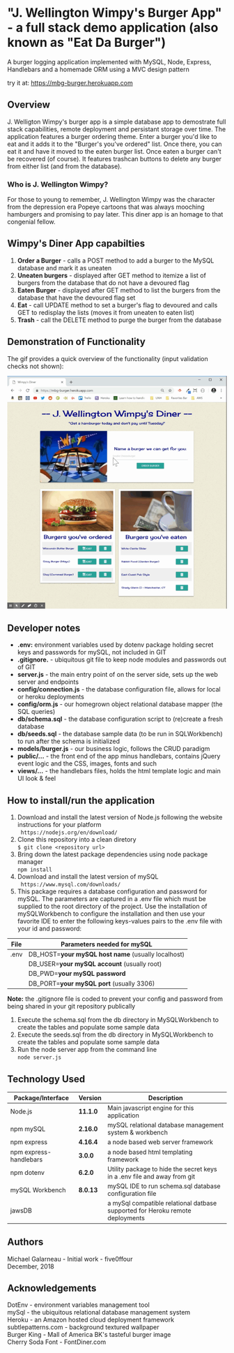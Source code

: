 # "J. Wellington Wimpy's Burger App" - a full stack demo application (also known as "Eat Da Burger")  
A burger logging application implemented with MySQL, Node, Express, Handlebars and a homemade ORM using a MVC design pattern  
  
try it at:  https://mbg-burger.herokuapp.com  
  
## Overview    
J. Welligton Wimpy's burger app is a simple database app to demostrate full stack capabilities, remote deployment and persistant storage over time. The application features a burger ordering theme. Enter a burger you'd like to eat and it adds it to the "Burger's you've ordered" list. Once there, you can eat it and have it moved to the eaten burger list. Once eaten a burger can't be recovered (of course). It features trashcan buttons to delete any burger from either list (and from the database).  
  
### Who is J. Wellington Wimpy?  
For those to young to remember,  J. Wellington Wimpy was the character from the depression era Popeye cartoons that was always mooching hamburgers and promising to pay later. This diner app is an homage to that congenial fellow.  
  
## Wimpy's Diner App capabilties  
  1) __Order a Burger__ - calls a POST method to add a burger to the MySQL database and mark it as uneaten  
  2) __Uneaten burgers__ - displayed after GET method to itemize a list of burgers from the database that do not have a devoured flag  
  3) __Eaten Burger__ - displayed after GET method to list the burgers from the database that have the devoured flag set  
  4) __Eat__ - call UPDATE method to set a burger's flag to devoured and calls GET to redisplay the lists (moves it from uneaten to eaten list)  
  5) __Trash__ - call the DELETE method to purge the burger from the database  
  
## Demonstration of Functionality    
    
The gif provides a quick overview of the functionality (input validation checks not shown):    
  
![Wimpy's Diner](./public/assets/images/burger-demo.gif)  
    
## Developer notes  
- **.env:**  environment variables used by dotenv package holding secret keys and passwords for mySQL, not included in GIT    
- **.gitignore.** - ubiquitous git file to keep node modules and passwords out of GIT  
- **server.js** - the main entry point of on the server side, sets up the web server and endpoints  
- **config/connection.js** - the database configuration file, allows for local or heroku deployments  
- **config/orm.js** - our homegrown object relational database mapper (the SQL queries)  
- **db/schema.sql** - the database configuration script to (re)create a fresh database  
- **db/seeds.sql** - the database sample data (to be run in SQLWorkbench) to run after the schema is initialized  
- **models/burger.js** - our business logic, follows the CRUD paradigm  
- **public/...** - the front end of the app minus handlebars, contains jQuery event logic and the CSS, images, fonts and such  
- **views/...** - the handlebars files, holds the html template logic and main UI look & feel  
  
## How to install/run the application    
1. Download and install the latest version of Node.js following the website instructions for your platform  
   ` https://nodejs.org/en/download/`   
2. Clone this repository into a clean diretory  
   `$ git clone <repository url>`  
3. Bring down the latest package dependencies using node package manager  
   `npm install`  
4. Download and install the latest version of mySQL  
   ` https://www.mysql.com/downloads/`   
5. This package requires a database configuration and password for mySQL. The parameters are captured in a .env file which must be supplied to the root directory of the project.  Use the installation of mySQLWorkbench to configure the installation and then use your favorite IDE to enter the following keys-values pairs to the .env file with your id and password:  
  
| File        | Parameters needed for mySQL                                          |
| ----------- | -------------------------------------------------------------------- |
| .env        | DB_HOST=__your mySQL host name__   (usually localhost)               | 
|             | DB_USER=__your mySQL account__     (usually root)                    |
|             | DB_PWD=__your mySQL password__                                       |
|             | DB_PORT=__your mySQL port__        (usually 3306)                    |
  
__Note:__  the .gitignore file is coded to prevent your config and password from being shared in your git repository publically    

1. Execute the schema.sql from the db directory in MySQLWorkbench to create the tables and populate some sample data  
1. Execute the seeds.sql from the db directory in MySQLWorkbench to create the tables and populate some sample data  
2. Run the node server app from the command line  
   `node server.js`  
  
## Technology Used  
    
| Package/Interface | Version     | Description                                                              |
| ----------------- | ----------- | ------------------------------------------------------------------------ |
| Node.js           | __11.1.0__  | Main javascript engine for this application                              |
| npm mySQL         | __2.16.0__  | mySQL relational database management system & workbench                  |
| npm express       | __4.16.4__  | a node based web server framework                   |
| npm express-handlebars| __3.0.0__  |a node based html templating framework |
| npm dotenv        | __6.2.0__   | Utility package to hide the secret keys in a .env file and away from git |
| mySQL Workbench   | __8.0.13__  | mySQL IDE to run schema.sql database configuration file                  | 
| jawsDB            |             | a mySql compatible relational datbase supported for Heroku remote deployments | 
  
## Authors    
Michael Galarneau - Initial work - five0ffour  
December, 2018  
  
## Acknowledgements    
DotEnv - environment variables management tool  
mySql - the ubiquitous relational database management system  
Heroku - an Amazon hosted cloud deployment framework  
subtlepatterns.com - background textured wallpaper  
Burger King - Mall of America BK's tasteful burger image  
Cherry Soda Font - FontDiner.com  